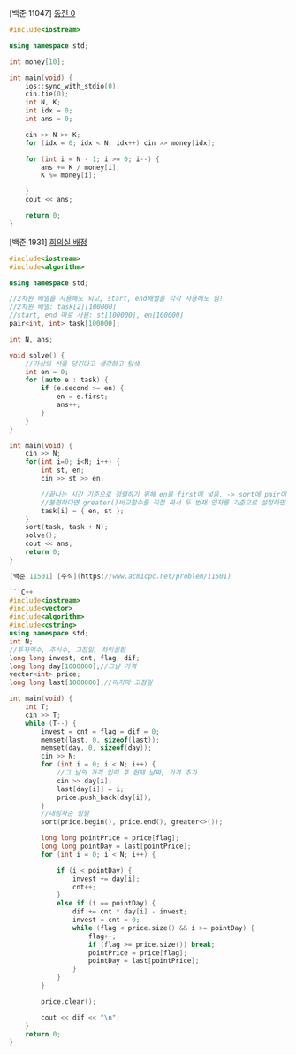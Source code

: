 [백준 11047] [동전 0](https://www.acmicpc.net/problem/11047)

```C++
#include<iostream>

using namespace std;

int money[10];

int main(void) {
    ios::sync_with_stdio(0);
    cin.tie(0);
    int N, K;
    int idx = 0;
    int ans = 0;

    cin >> N >> K;
    for (idx = 0; idx < N; idx++) cin >> money[idx];

    for (int i = N - 1; i >= 0; i--) {
        ans += K / money[i];
        K %= money[i];

    }
    cout << ans;

    return 0;
}
```  
  


[백준 1931] [회의실 배정](https://www.acmicpc.net/problem/1931)

```C++
#include<iostream>
#include<algorithm>

using namespace std;

//2차원 배열을 사용해도 되고, start, end배열을 각각 사용해도 됨!
//2차원 배열: task[2][100000]
//start, end 따로 사용: st[100000], en[100000]
pair<int, int> task[100000];

int N, ans;

void solve() {
	//가상의 선을 당긴다고 생각하고 탐색
	int en = 0;
	for (auto e : task) {
		if (e.second >= en) {
			en = e.first;
			ans++;
		}
	}
}

int main(void) {
	cin >> N;
	for(int i=0; i<N; i++) {
		int st, en;
		cin >> st >> en;

		//끝나는 시간 기준으로 정렬하기 위해 en을 first에 넣음. -> sort에 pair이 들어가면 first를 기준으로 정렬하기 때문
		//불편하다면 greater()비교함수를 직접 짜서 두 번재 인자를 기준으로 설정하면 됨. 하지만 매우 귀찬... 빨리 해결하는게 중요함!
		task[i] = { en, st };
	}
	sort(task, task + N);
	solve();
	cout << ans;
	return 0;
}

[백준 11501] [주식](https://www.acmicpc.net/problem/11501)

```C++
#include<iostream>
#include<vector>
#include<algorithm>
#include<cstring>
using namespace std;
int N;
//투자액수, 주식수, 고점일, 차익실현
long long invest, cnt, flag, dif;
long long day[1000000];//그날 가격
vector<int> price;
long long last[1000000];//마지막 고점일

int main(void) {
	int T;
	cin >> T;
	while (T--) {
		invest = cnt = flag = dif = 0;
		memset(last, 0, sizeof(last));
		memset(day, 0, sizeof(day));
		cin >> N;
		for (int i = 0; i < N; i++) {
			//그 날의 가격 입력 후 현재 날짜, 가격 추가
			cin >> day[i];
			last[day[i]] = i;
			price.push_back(day[i]);
		}
		//내림차순 정렬
		sort(price.begin(), price.end(), greater<>());

		long long pointPrice = price[flag];
		long long pointDay = last[pointPrice];
		for (int i = 0; i < N; i++) {

			if (i < pointDay) {
				invest += day[i];
				cnt++;
			}
			else if (i == pointDay) {
				dif += cnt * day[i] - invest;
				invest = cnt = 0;
				while (flag < price.size() && i >= pointDay) {
					flag++;
					if (flag >= price.size()) break;
					pointPrice = price[flag];
					pointDay = last[pointPrice];
				}
			}
		}

		price.clear();

		cout << dif << "\n";
	}
	return 0;
}
```